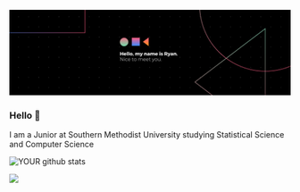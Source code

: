 ![Banner](https://github.com/ryanmadlener/ryanmadlener/blob/master/banner.png)

### Hello 👋

I am a Junior at Southern Methodist University studying Statistical Science and Computer Science


![YOUR github stats](https://github-readme-stats.vercel.app/api?username=ryanmadlener)

[<img src="https://img.shields.io/badge/linkedin-%230077B5.svg?&style=for-the-badge&logo=linkedin&logoColor=white" />](https://www.linkedin.com/in/ryanamadlener/) 

<!--
**ryanmadlener/ryanmadlener** is a ✨ _special_ ✨ repository because its `README.md` (this file) appears on your GitHub profile.

Here are some ideas to get you started:

- 🔭 I’m currently working on ...
- 🌱 I’m currently learning ...
- 👯 I’m looking to collaborate on ...
- 🤔 I’m looking for help with ...
- 💬 Ask me about ...
- 📫 How to reach me: ...
- 😄 Pronouns: ...
- ⚡ Fun fact: ...
-->
